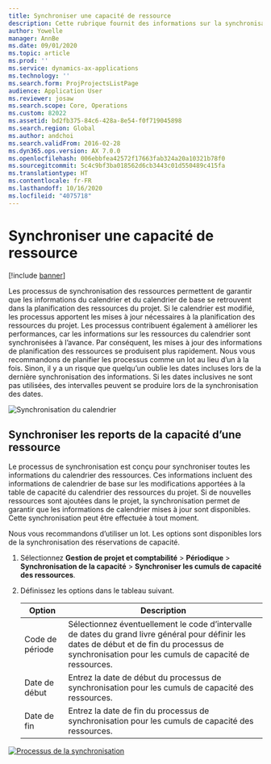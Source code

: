 ```yaml
---
title: Synchroniser une capacité de ressource
description: Cette rubrique fournit des informations sur la synchronisation de la capacité d’une ressource entre les calendriers et les projets.
author: Yowelle
manager: AnnBe
ms.date: 09/01/2020
ms.topic: article
ms.prod: ''
ms.service: dynamics-ax-applications
ms.technology: ''
ms.search.form: ProjProjectsListPage
audience: Application User
ms.reviewer: josaw
ms.search.scope: Core, Operations
ms.custom: 82022
ms.assetid: bd2fb375-84c6-428a-8e54-f0f719045898
ms.search.region: Global
ms.author: andchoi
ms.search.validFrom: 2016-02-28
ms.dyn365.ops.version: AX 7.0.0
ms.openlocfilehash: 006ebbfea42572f17663fab324a20a10321b78f0
ms.sourcegitcommit: 5c4c9bf3ba018562d6cb3443c01d550489c415fa
ms.translationtype: HT
ms.contentlocale: fr-FR
ms.lasthandoff: 10/16/2020
ms.locfileid: "4075718"
---
```

# <a name="synchronize-resource-capacity"></a>Synchroniser une capacité de ressource

[!include [banner](../includes/banner.md)]

Les processus de synchronisation des ressources permettent de garantir que les informations du calendrier et du calendrier de base se retrouvent dans la planification des ressources du projet. Si le calendrier est modifié, les processus apportent les mises à jour nécessaires à la planification des ressources du projet. Les processus contribuent également à améliorer les performances, car les informations sur les ressources du calendrier sont synchronisées à l’avance. Par conséquent, les mises à jour des informations de planification des ressources se produisent plus rapidement. Nous vous recommandons de planifier les processus comme un lot au lieu d’un à la fois. Sinon, il y a un risque que quelqu’un oublie les dates incluses lors de la dernière synchronisation des informations. Si les dates inclusives ne sont pas utilisées, des intervalles peuvent se produire lors de la synchronisation des dates.

![Synchronisation du calendrier](./media/projectresourcing04-1024x471.jpg)

## <a name="synchronize-resource-capacity-roll-ups"></a>Synchroniser les reports de la capacité d’une ressource

Le processus de synchronisation est conçu pour synchroniser toutes les informations du calendrier des ressources. Ces informations incluent des informations de calendrier de base sur les modifications apportées à la table de capacité du calendrier des ressources du projet. Si de nouvelles ressources sont ajoutées dans le projet, la synchronisation permet de garantir que les informations de calendrier mises à jour sont disponibles. Cette synchronisation peut être effectuée à tout moment.

Nous vous recommandons d’utiliser un lot. Les options sont disponibles lors de la synchronisation des réservations de capacité.

1. Sélectionnez **Gestion de projet et comptabilité** &gt; **Périodique** &gt; **Synchronisation de la capacité** &gt; **Synchroniser les cumuls de capacité des ressources**.
2. Définissez les options dans le tableau suivant.

    | Option      | Description |
    |-------------|-------------|
    | Code de période | Sélectionnez éventuellement le code d’intervalle de dates du grand livre général pour définir les dates de début et de fin du processus de synchronisation pour les cumuls de capacité de ressources. |
    | Date de début  | Entrez la date de début du processus de synchronisation pour les cumuls de capacité des ressources. |
    | Date de fin    | Entrez la date de fin du processus de synchronisation pour les cumuls de capacité des ressources. |

[![Processus de la synchronisation](./media/projectresourcing09.jpg)](./media/projectresourcing09.jpg)
